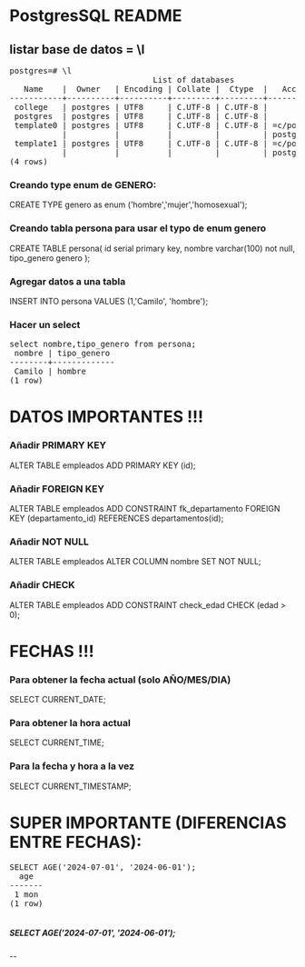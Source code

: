 # PostgresSQL README

## listar base de datos = \l 
<pre>postgres=# \l
                              List of databases
   Name    |  Owner   | Encoding | Collate |  Ctype  |   Access privileges   
-----------+----------+----------+---------+---------+-----------------------
 college   | postgres | UTF8     | C.UTF-8 | C.UTF-8 | 
 postgres  | postgres | UTF8     | C.UTF-8 | C.UTF-8 | 
 template0 | postgres | UTF8     | C.UTF-8 | C.UTF-8 | =c/postgres          +
           |          |          |         |         | postgres=CTc/postgres
 template1 | postgres | UTF8     | C.UTF-8 | C.UTF-8 | =c/postgres          +
           |          |          |         |         | postgres=CTc/postgres
(4 rows)
</pre>

### Creando type enum de GENERO:

 CREATE TYPE genero as enum ('hombre','mujer','homosexual');



### Creando tabla persona para usar el typo de enum genero

CREATE TABLE persona(
id serial primary key,
nombre varchar(100) not null,
tipo_genero genero
);

### Agregar datos a una tabla
INSERT INTO persona VALUES (1,'Camilo', 'hombre');

### Hacer un select

<pre>select nombre,tipo_genero from persona;
 nombre | tipo_genero 
--------+-------------
 Camilo | hombre
(1 row)
</pre>

# DATOS IMPORTANTES !!!

### Añadir PRIMARY KEY

ALTER TABLE empleados ADD PRIMARY KEY (id);

### Añadir FOREIGN KEY

ALTER TABLE empleados ADD CONSTRAINT fk_departamento
FOREIGN KEY (departamento_id) REFERENCES departamentos(id);

### Añadir NOT NULL
ALTER TABLE empleados ALTER COLUMN nombre SET NOT NULL;

### Añadir CHECK
ALTER TABLE empleados ADD CONSTRAINT check_edad CHECK (edad > 0);

# FECHAS !!!

### Para obtener la fecha actual (solo AÑO/MES/DIA)
SELECT CURRENT_DATE;

### Para obtener la hora actual
SELECT CURRENT_TIME;

### Para la fecha y hora a la vez
SELECT CURRENT_TIMESTAMP;

# SUPER IMPORTANTE (DIFERENCIAS ENTRE FECHAS):
<pre>SELECT AGE(&apos;2024-07-01&apos;, &apos;2024-06-01&apos;);
  age  
-------
 1 mon
(1 row)

</pre>

##### SELECT AGE('2024-07-01', '2024-06-01');
--
## 




















